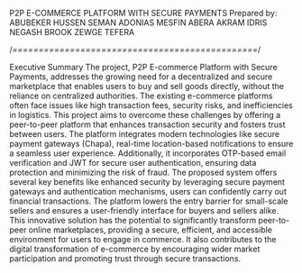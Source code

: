 P2P E-COMMERCE PLATFORM WITH SECURE PAYMENTS
Prepared by:
ABUBEKER HUSSEN SEMAN
ADONIAS MESFIN ABERA
AKRAM IDRIS NEGASH
BROOK ZEWGE TEFERA

/*===============================================*/

Executive Summary
The project, P2P E-commerce Platform with Secure Payments, addresses the growing need for a decentralized and secure marketplace that enables users to buy and sell goods directly, without the reliance on centralized authorities. The existing e-commerce platforms often face issues like high transaction fees, security risks, and inefficiencies in logistics. This project aims to overcome these challenges by offering a peer-to-peer platform that enhances transaction security and fosters trust between users.
The platform integrates modern technologies like secure payment gateways (Chapa), real-time location-based notifications to ensure a seamless user experience. Additionally, it incorporates OTP-based email verification and JWT for secure user authentication, ensuring data protection and minimizing the risk of fraud.
The proposed system offers several key benefits like enhanced security by leveraging secure payment gateways and authentication mechanisms, users can confidently carry out financial transactions. The platform lowers the entry barrier for small-scale sellers and ensures a user-friendly interface for buyers and sellers alike.
This innovative solution has the potential to significantly transform peer-to-peer online marketplaces, providing a secure, efficient, and accessible environment for users to engage in commerce. It also contributes to the digital transformation of e-commerce by encouraging wider market participation and promoting trust through secure transactions.

